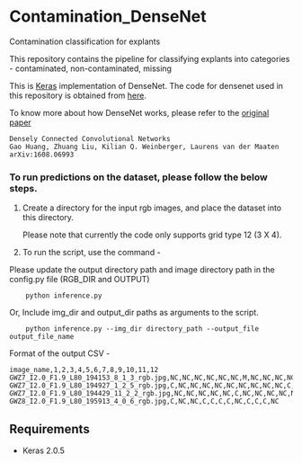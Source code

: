 # Contamination_DenseNet
Contamination classification for explants

This repository contains the pipeline for classifying explants into categories - contaminated, non-contaminated, missing

This is [Keras](https://keras.io/) implementation of DenseNet. The code for densenet used in this repository is obtained from [here](https://github.com/flyyufelix/cnn_finetune).

To know more about how DenseNet works, please refer to the [original paper](https://arxiv.org/abs/1608.06993)

```
Densely Connected Convolutional Networks
Gao Huang, Zhuang Liu, Kilian Q. Weinberger, Laurens van der Maaten
arXiv:1608.06993
```

### To run predictions on the dataset, please follow the below steps.

1. Create a directory for the input rgb images, and place the dataset into this directory.

   Please note that currently the code only supports grid type 12 (3 X 4).

2. To run the script, use the command -

Please update the output directory path and image directory path in the config.py file (RGB_DIR and OUTPUT)

```
    python inference.py 
```

Or, Include img_dir and output_dir paths as arguments to the script.

```
    python inference.py --img_dir directory_path --output_file output_file_name 
```

Format of the output CSV - 

```
image_name,1,2,3,4,5,6,7,8,9,10,11,12
GWZ7_I2.0_F1.9_L80_194153_8_1_3_rgb.jpg,NC,NC,NC,NC,NC,NC,M,NC,NC,NC,NC,NC
GWZ7_I2.0_F1.9_L80_194927_1_2_5_rgb.jpg,C,NC,NC,NC,NC,NC,NC,NC,NC,NC,C,NC
GWZ7_I2.0_F1.9_L80_194429_11_2_2_rgb.jpg,NC,NC,NC,NC,NC,C,NC,NC,NC,NC,NC,NC
GWZ8_I2.0_F1.9_L80_195913_4_0_6_rgb.jpg,C,NC,NC,C,C,C,C,NC,C,C,C,NC
```

## Requirements

* Keras 2.0.5
